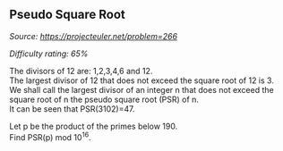 Pseudo Square Root
------------------

*Source: https://projecteuler.net/problem=266*


*Difficulty rating: 65%*

The divisors of 12 are: 1,2,3,4,6 and 12.\
 The largest divisor of 12 that does not exceed the square root of 12 is
3.\
 We shall call the largest divisor of an integer n that does not exceed
the square root of n the pseudo square root (PSR) of n.\
 It can be seen that PSR(3102)=47.

Let p be the product of the primes below 190.\
 Find PSR(p) mod 10<sup>16</sup>.
